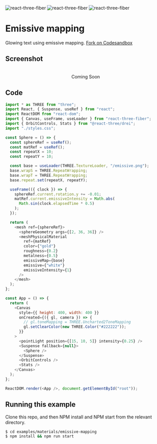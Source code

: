 ![react-three-fiber](https://img.shields.io/badge/dynamic/json?url=https://raw.githubusercontent.com/onion2k/r3f-by-example/develop/examples/materials/emissive-mapping/package.json&label=react-three-fiber&query=$.dependencies['react-three-fiber']&color=green) ![react-three-fiber](https://img.shields.io/badge/dynamic/json?url=https://raw.githubusercontent.com/onion2k/r3f-by-example/develop/examples/materials/emissive-mapping/package.json&label=three&query=$.dependencies['three']&color=green) ![react-three-fiber](https://img.shields.io/badge/dynamic/json?url=https://raw.githubusercontent.com/onion2k/r3f-by-example/develop/examples/materials/emissive-mapping/package.json&label=@react-three/drei&query=$.dependencies['@react-three/drei']&color=green)

# Emissive mapping

Glowing text using emissive mapping. [Fork on Codesandbox](https://githubbox.com/onion2k/r3f-by-example/tree/develop/examples/materials/emissive-mapping)

## Screenshot
<div align="center">
  <br>
    Coming Soon
  <br>
</div>

## Code
```js
import * as THREE from "three";
import React, { Suspense, useRef } from "react";
import ReactDOM from "react-dom";
import { Canvas, useFrame, useLoader } from "react-three-fiber";
import { OrbitControls, Stats } from "@react-three/drei";
import "./styles.css";

const Sphere = () => {
  const sphereRef = useRef();
  const matRef = useRef();
  const repeatX = 10;
  const repeatY = 10;

  const base = useLoader(THREE.TextureLoader, "/emissive.png");
  base.wrapS = THREE.RepeatWrapping;
  base.wrapT = THREE.RepeatWrapping;
  base.repeat.set(repeatX, repeatY);

  useFrame(({ clock }) => {
    sphereRef.current.rotation.y += -0.01;
    matRef.current.emissiveIntensity = Math.abs(
      Math.sin(clock.elapsedTime * 0.5)
    );
  });

  return (
    <mesh ref={sphereRef}>
      <sphereGeometry args={[2, 36, 36]} />
      <meshPhysicalMaterial
        ref={matRef}
        color={"gold"}
        roughness={0.2}
        metalness={0.5}
        emissiveMap={base}
        emissive={"white"}
        emissiveIntensity={1}
      />
    </mesh>
  );
};

const App = () => {
  return (
    <Canvas
      style={{ height: 400, width: 400 }}
      onCreated={({ gl, camera }) => {
        // gl.toneMapping = THREE.Uncharted2ToneMapping
        gl.setClearColor(new THREE.Color("#222222"));
      }}
    >
      <pointLight position={[15, 10, 5]} intensity={0.25} />
      <Suspense fallback={null}>
        <Sphere />
      </Suspense>
      <OrbitControls />
      <Stats />
    </Canvas>
  );
};

ReactDOM.render(<App />, document.getElementById("root"));

```

## Running this example

Clone this repo, and then NPM install and NPM start from the relevant directory.

```bash
$ cd examples/materials/emissive-mapping
$ npm install && npm run start
```